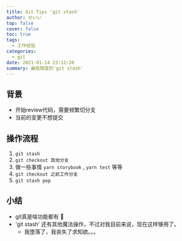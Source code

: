 ```yaml
---
title: Git Tips 'git stash'
author: せいい
top: false
cover: false
toc: true
tags:
  - 工作经验
categories:
  - git
date: 2021-01-14 23:12:28
summary: 最低限度的'git stash'
---
```


## 背景
* 开始review代码，需要频繁切分支
* 当前的变更不想提交

## 操作流程
1. `git stash`
2. `git checkout 其他分支`
3. 做一些事情 `yarn storybook` , `yarn test` 等等
4. `git checkout 之前工作分支`
5. `git stash pop`

## 小结
* git真是啥功能都有 🎉
* 'git stash' 还有其他魔法操作，不过对我目前来说，现在这样够用了。
    * 我堕落了，我丧失了求知欲。。。

